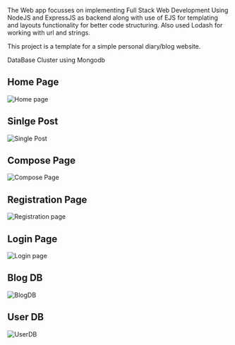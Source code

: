The Web app focusses on implementing Full Stack Web Development Using NodeJS and ExpressJS as backend along with use of EJS for templating and layouts functionality for better code structuring. Also used Lodash for working with url and strings.

This project is a template for a simple personal diary/blog website. 

DataBase Cluster using Mongodb

<h2> Home Page</h2>

![Home page](https://user-images.githubusercontent.com/57216123/183642810-352aa72f-e662-474d-8f7f-73e029979612.png)

<h2> Sinlge Post</h2>

![Single Post](https://user-images.githubusercontent.com/57216123/183642846-aa06dbc9-6026-4c66-8eb9-cdfed56b9be1.png)

<h2> Compose Page</h2>

![Compose Page](https://user-images.githubusercontent.com/57216123/183642901-e2d10ddb-36cb-487e-9523-baceb464317c.png)

<h2> Registration Page</h2>

![Registration page](https://user-images.githubusercontent.com/57216123/183642952-66443ef1-0c39-4d11-a77d-b333b9b6d3f6.png)

<h2> Login Page</h2>

![Login page](https://user-images.githubusercontent.com/57216123/183643050-d8ed75cc-1cf1-40a9-a210-372be4d995cd.png)


<h2> Blog DB</h2>

![BlogDB](https://user-images.githubusercontent.com/57216123/183642586-37bd9a11-2d2d-4343-b04c-b812bf5e117c.png)

<h2> User DB</h2>

![UserDB](https://user-images.githubusercontent.com/57216123/183642773-2e9d9037-c796-4a65-b1fe-1ae27069860e.png)
